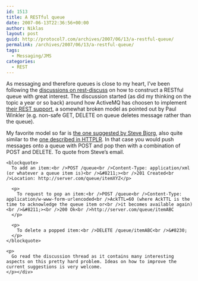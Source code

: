 ```yaml
---
id: 1513
title: A RESTful queue
date: 2007-06-13T22:36:56+00:00
author: Niklas
layout: post
guid: http://protocol7.com/archives/2007/06/13/a-restful-queue/
permalink: /archives/2007/06/13/a-restful-queue/
tags:
  - Messaging/JMS
categories:
  - REST
---
```

<div class='microid-6c5f3d2fcc74e7a388adf7dce3c4f7e66aa8687c'>
  <p>
    As messaging and therefore queues is close to my heart, I&#8217;ve been following the <a href="http://permalink.gmane.org/gmane.comp.web.services.rest/6149">discussions on rest-discuss</a> on how to construct a RESTful queue with great interest. The discussion started (as did my thinking on the topic a year or so back) around how ActiveMQ has choosen to implement <a href="http://activemq.apache.org/rest.html">their REST support</a>, a somewhat broken model as pointed out by Paul Winkler (e.g. non-safe GET, DELETE on queue deletes message rather than the queue).
  </p>
  
  <p>
    My favorite model so far is <a href="http://permalink.gmane.org/gmane.comp.web.services.rest/6186">the one suggested by Steve Bjorg</a>, also quite similar to the <a href="http://www.dehora.net/doc/httplr/draft-httplr-01.html#rfc.section.9">one described in HTTPLR</a>. In that case you would push messages onto a queue with POST and pop then with a combination of POST and DELETE. To quote from Steve&#8217;s email.<br /> 
    
    <blockquote>
      To add an item:<br />POST /queue<br />Content-Type: application/xml (or whatever a queue item is)<br />&#8211;><br />201 Created<br />Location: http://server.com/queue/itemXYZ</p> 
      
      <p>
        To request to pop an item:<br />POST /queue<br />Content-Type: application/w-www-form-urlencoded<br />AckTTL=60 (where AckTTL is the time to acknowledge the queue item or<br />it becomes available again)<br />&#8211;><br />200 Ok<br />http://server.com/queue/itemABC
      </p>
      
      <p>
        To delete a popped item:<br />DELETE /queue/itemABC<br />&#8230;
      </p>
    </blockquote>
    
    <p>
      Go read the discussion thread as it contains many interesting aspects on this pretty hard problem. Ideas on how to improve the current suggestions is very welcome.
    </p></div>